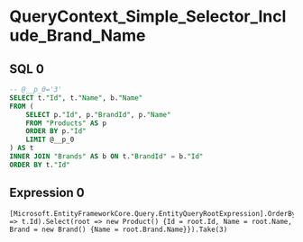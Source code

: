 # QueryContext_Simple_Selector_Include_Brand_Name

## SQL 0

```sql
-- @__p_0='3'
SELECT t."Id", t."Name", b."Name"
FROM (
    SELECT p."Id", p."BrandId", p."Name"
    FROM "Products" AS p
    ORDER BY p."Id"
    LIMIT @__p_0
) AS t
INNER JOIN "Brands" AS b ON t."BrandId" = b."Id"
ORDER BY t."Id"
```

## Expression 0

```text
[Microsoft.EntityFrameworkCore.Query.EntityQueryRootExpression].OrderBy(t => t.Id).Select(root => new Product() {Id = root.Id, Name = root.Name, Brand = new Brand() {Name = root.Brand.Name}}).Take(3)
```

